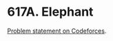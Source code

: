 # 617A. Elephant

[Problem statement on Codeforces](https://codeforces.com/problemset/problem/617/A?locale=en).